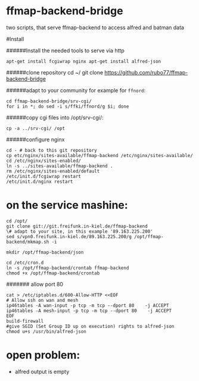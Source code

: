 # ffmap-backend-bridge
two scripts, that serve ffmap-backend to access alfred and batman data

#Install

#####\#Install the needed tools to serve via http

    apt-get install fcgiwrap nginx apt-get install alfred-json

#####\#clone repository
    cd ~/
    git clone https://github.com/rubo77/ffmap-backend-bridge


#####\#adapt to your community for example for `ffnord`:
    
    cd ffmap-backend-bridge/srv-cgi/
    for i in *; do sed -i s/ffki/ffnord/g $i; done

#####\#copy cgi files into /opt/srv-cgi/:
    
    cp -a ../srv-cgi/ /opt


#####\#configure nginx

```
cd - # back to this git repository
cp etc/nginx/sites-available/ffmap-backend /etc/nginx/sites-available/
cd /etc/nginx/sites-enabled/
ln -s ../sites-available/ffmap-backend .
rm /etc/nginx/sites-enabled/default
/etc/init.d/fcgiwrap restart
/etc/init.d/nginx restart
```


# on the service mashine:
```
cd /opt/
git clone git://git.freifunk.in-kiel.de/ffmap-backend
\# adapt to your site, in this example '89.163.225.200'
sed s/vpn0.freifunk.in-kiel.de/89.163.225.200/g /opt/ffmap-backend/mkmap.sh -i

mkdir /opt/ffmap-backend/json

cd /etc/cron.d
ln -s /opt/ffmap-backend/crontab ffmap-backend
chmod +x /opt/ffmap-backend/crontab
```

######\# allow port 80
```
cat > /etc/iptables.d/600-Allow-HTTP <<EOF
# Allow ssh on wan and mesh
ip46tables -A wan-input -p tcp -m tcp --dport 80    -j ACCEPT
ip46tables -A mesh-input -p tcp -m tcp --dport 80    -j ACCEPT
EOF
build-firewall
#give SGID (Set Group ID up on execution) rights to alfred-json
chmod u+s /usr/bin/alfred-json
```

# open problem:

* alfred output is empty